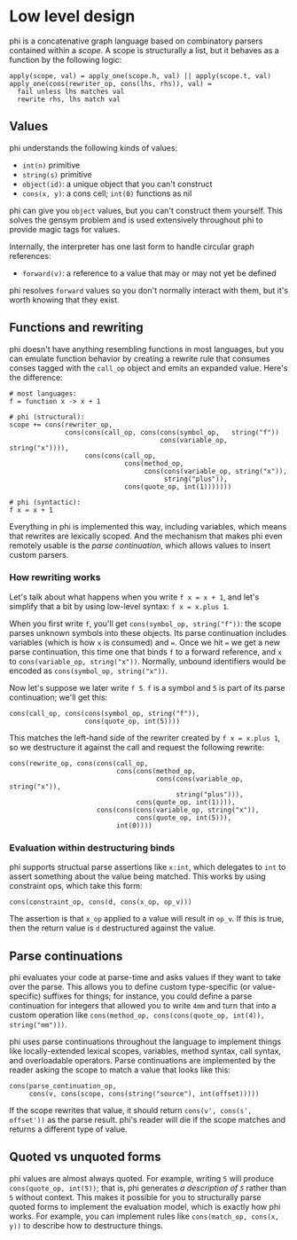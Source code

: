 # Low level design
phi is a concatenative graph language based on combinatory parsers contained
within a _scope_. A scope is structurally a list, but it behaves as a function
by the following logic:

```
apply(scope, val) = apply_one(scope.h, val) || apply(scope.t, val)
apply_one(cons(rewriter_op, cons(lhs, rhs)), val) =
  fail unless lhs matches val
  rewrite rhs, lhs match val
```

## Values
phi understands the following kinds of values:

- `int(n)` primitive
- `string(s)` primitive
- `object(id)`: a unique object that you can't construct
- `cons(x, y)`: a cons cell; `int(0)` functions as nil

phi can give you `object` values, but you can't construct them yourself. This
solves the gensym problem and is used extensively throughout phi to provide
magic tags for values.

Internally, the interpreter has one last form to handle circular graph
references:

- `forward(v)`: a reference to a value that may or may not yet be defined

phi resolves `forward` values so you don't normally interact with them, but it's
worth knowing that they exist.

## Functions and rewriting
phi doesn't have anything resembling functions in most languages, but you can
emulate function behavior by creating a rewrite rule that consumes conses tagged
with the `call_op` object and emits an expanded value. Here's the difference:

```
# most languages:
f = function x -> x + 1

# phi (structural):
scope += cons(rewriter_op,
              cons(cons(call_op, cons(cons(symbol_op,   string("f"))
                                      cons(variable_op, string("x")))),
                   cons(cons(call_op,
                             cons(method_op,
                                  cons(cons(variable_op, string("x")),
                                       string("plus")),
                             cons(quote_op, int(1)))))))

# phi (syntactic):
f x = x + 1
```

Everything in phi is implemented this way, including variables, which means that
rewrites are lexically scoped. And the mechanism that makes phi even remotely
usable is the _parse continuation_, which allows values to insert custom
parsers.

### How rewriting works
Let's talk about what happens when you write `f x = x + 1`, and let's simplify
that a bit by using low-level syntax: `f x = x.plus 1`.

When you first write `f`, you'll get `cons(symbol_op, string("f"))`: the scope
parses unknown symbols into these objects. Its parse continuation includes
variables (which is how `x` is consumed) and `=`. Once we hit `=` we get a new
parse continuation, this time one that binds `f` to a forward reference, and `x`
to `cons(variable_op, string("x"))`. Normally, unbound identifiers would be
encoded as `cons(symbol_op, string("x"))`.

Now let's suppose we later write `f 5`. `f` is a symbol and `5` is part of its
parse continuation; we'll get this:

```
cons(call_op, cons(cons(symbol_op, string("f")),
                   cons(quote_op, int(5))))
```

This matches the left-hand side of the rewriter created by `f x = x.plus 1`, so
we destructure it against the call and request the following rewrite:

```
cons(rewrite_op, cons(cons(call_op,
                           cons(cons(method_op,
                                     cons(cons(variable_op, string("x")),
                                          string("plus"))),
                                cons(quote_op, int(1)))),
                      cons(cons(cons(variable_op, string("x")),
                                cons(quote_op, int(5))),
                           int(0))))
```

### Evaluation within destructuring binds
phi supports structual parse assertions like `x:int`, which delegates to `int`
to assert something about the value being matched. This works by using
constraint ops, which take this form:

```
cons(constraint_op, cons(d, cons(x_op, op_v)))
```

The assertion is that `x_op` applied to a value will result in `op_v`. If this
is true, then the return value is `d` destructured against the value.

## Parse continuations
phi evaluates your code at parse-time and asks values if they want to take over
the parse. This allows you to define custom type-specific (or value-specific)
suffixes for things; for instance, you could define a parse continuation for
integers that allowed you to write `4mm` and turn that into a custom operation
like `cons(method_op, cons(cons(quote_op, int(4)), string("mm")))`.

phi uses parse continuations throughout the language to implement things like
locally-extended lexical scopes, variables, method syntax, call syntax, and
overloadable operators. Parse continuations are implemented by the reader asking
the scope to match a value that looks like this:

```
cons(parse_continuation_op,
     cons(v, cons(scope, cons(string("source"), int(offset)))))
```

If the scope rewrites that value, it should return `cons(v', cons(s', offset'))`
as the parse result. phi's reader will die if the scope matches and returns a
different type of value.

## Quoted vs unquoted forms
phi values are almost always quoted. For example, writing `5` will produce
`cons(quote_op, int(5))`; that is, phi generates _a description of `5`_ rather
than `5` without context. This makes it possible for you to structurally parse
quoted forms to implement the evaluation model, which is exactly how phi works.
For example, you can implement rules like `cons(match_op, cons(x, y))` to
describe how to destructure things.
